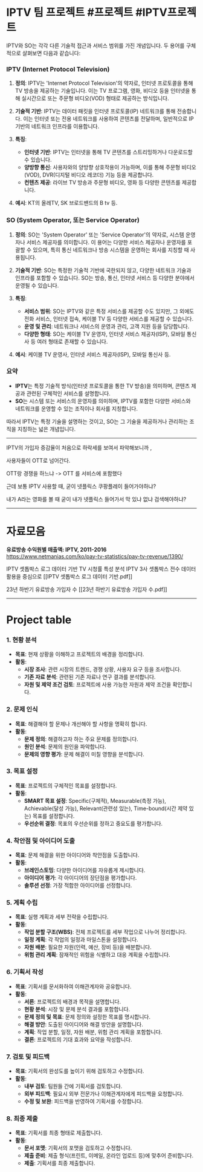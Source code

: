 # IPTV 팀 프로젝트 #프로젝트 #IPTV프로젝트


IPTV와 SO는 각각 다른 기술적 접근과 서비스 범위를 가진 개념입니다. 두 용어를 구체적으로 살펴보면 다음과 같습니다:

### IPTV (Internet Protocol Television)

1. **정의**: IPTV는 'Internet Protocol Television'의 약자로, 인터넷 프로토콜을 통해 TV 방송을 제공하는 기술입니다. 이는 TV 프로그램, 영화, 비디오 등을 인터넷을 통해 실시간으로 또는 주문형 비디오(VOD) 형태로 제공하는 방식입니다.

2. **기술적 기반**: IPTV는 데이터 패킷을 인터넷 프로토콜(IP) 네트워크를 통해 전송합니다. 이는 인터넷 또는 전용 네트워크를 사용하여 콘텐츠를 전달하며, 일반적으로 IP 기반의 네트워크 인프라를 이용합니다.

3. **특징**:
   - **인터넷 기반**: IPTV는 인터넷을 통해 TV 콘텐츠를 스트리밍하거나 다운로드할 수 있습니다.
   - **양방향 통신**: 사용자와의 양방향 상호작용이 가능하며, 이를 통해 주문형 비디오(VOD), DVR(디지털 비디오 레코더) 기능 등을 제공합니다.
   - **컨텐츠 제공**: 라이브 TV 방송과 주문형 비디오, 영화 등 다양한 콘텐츠를 제공합니다.

4. **예시**: KT의 올레TV, SK 브로드밴드의 B tv 등.

### SO (System Operator, 또는 Service Operator)

1. **정의**: SO는 'System Operator' 또는 'Service Operator'의 약자로, 시스템 운영자나 서비스 제공자를 의미합니다. 이 용어는 다양한 서비스 제공자나 운영자를 포괄할 수 있으며, 특히 통신 네트워크나 방송 시스템을 운영하는 회사를 지칭할 때 사용됩니다.

2. **기술적 기반**: SO는 특정한 기술적 기반에 국한되지 않고, 다양한 네트워크 기술과 인프라를 포함할 수 있습니다. SO는 방송, 통신, 인터넷 서비스 등 다양한 분야에서 운영될 수 있습니다.

3. **특징**:
   - **서비스 범위**: SO는 IPTV와 같은 특정 서비스를 제공할 수도 있지만, 그 외에도 전화 서비스, 인터넷 접속, 케이블 TV 등 다양한 서비스를 제공할 수 있습니다.
   - **운영 및 관리**: 네트워크나 서비스의 운영과 관리, 고객 지원 등을 담당합니다.
   - **다양한 형태**: SO는 케이블 TV 운영자, 인터넷 서비스 제공자(ISP), 모바일 통신사 등 여러 형태로 존재할 수 있습니다.

4. **예시**: 케이블 TV 운영사, 인터넷 서비스 제공자(ISP), 모바일 통신사 등.

### 요약

- **IPTV**는 특정 기술적 방식(인터넷 프로토콜을 통한 TV 방송)을 의미하며, 콘텐츠 제공과 관련된 구체적인 서비스를 설명합니다.
- **SO**는 시스템 또는 서비스의 운영자를 의미하며, IPTV를 포함한 다양한 서비스와 네트워크를 운영할 수 있는 조직이나 회사를 지칭합니다.

따라서 IPTV는 특정 기술을 설명하는 것이고, SO는 그 기술을 제공하거나 관리하는 조직을 지칭하는 넓은 개념입니다.

---

IPTV의 가입자 증감율이 처음으로 하락세를 보여서 파악해보니까 ,

사용자들이 OTT로 넘어간다.

OTT랑 경쟁을 하느냐 -> OTT 를 서비스에 포함했다

근데 보통 IPTV 사용할 때, 굳이 넷플릭스 쿠팡플레이 들어가야하냐?

내가 A라는 영화를 볼 때 굳이 내가 넷플릭스 들어가서 막 있냐 없냐 검색해야하냐?

---

# 자료모음

**유료방송 수익원별 매출액: IPTV, 2011-2016**
https://www.netmanias.com/ko/pay-tv-statistics/pay-tv-revenue/1390/

IPTV 셋톱박스 로그 데이터 기반 TV 시청률 특성 분석 IPTV 3사 셋톱박스 전수 데이터
활용을 중심으로
[[IPTV 셋톱박스 로그 데이터 기반.pdf]]

23년 하반기 유료방송 가입자 수
[[23년 하반기 유료방송 가입자 수.pdf]]

---


# Project table

### 1. 현황 분석

- **목표**: 현재 상황을 이해하고 프로젝트의 배경을 정리합니다.
- **활동**:
    - **시장 조사**: 관련 시장의 트렌드, 경쟁 상황, 사용자 요구 등을 조사합니다.
    - **기존 자료 분석**: 관련된 기존 자료나 연구 결과를 분석합니다.
    - **자원 및 제약 조건 검토**: 프로젝트에 사용 가능한 자원과 제약 조건을 확인합니다.

### 2. 문제 인식

- **목표**: 해결해야 할 문제나 개선해야 할 사항을 명확히 합니다.
- **활동**:
    - **문제 정의**: 해결하고자 하는 주요 문제를 정의합니다.
    - **원인 분석**: 문제의 원인을 파악합니다.
    - **문제의 영향 평가**: 문제 해결이 미칠 영향을 분석합니다.

### 3. 목표 설정

- **목표**: 프로젝트의 구체적인 목표를 설정합니다.
- **활동**:
    - **SMART 목표 설정**: Specific(구체적), Measurable(측정 가능), Achievable(달성 가능), Relevant(관련성 있는), Time-bound(시간 제약 있는) 목표를 설정합니다.
    - **우선순위 결정**: 목표의 우선순위를 정하고 중요도를 평가합니다.

### 4. 착안점 및 아이디어 도출

- **목표**: 문제 해결을 위한 아이디어와 착안점을 도출합니다.
- **활동**:
    - **브레인스토밍**: 다양한 아이디어를 자유롭게 제시합니다.
    - **아이디어 평가**: 각 아이디어의 장단점을 평가합니다.
    - **솔루션 선정**: 가장 적합한 아이디어를 선정합니다.

### 5. 계획 수립

- **목표**: 실행 계획과 세부 전략을 수립합니다.
- **활동**:
    - **작업 분할 구조(WBS)**: 전체 프로젝트를 세부 작업으로 나누어 정리합니다.
    - **일정 계획**: 각 작업의 일정과 마일스톤을 설정합니다.
    - **자원 배분**: 필요한 자원(인력, 예산, 장비 등)을 배분합니다.
    - **위험 관리 계획**: 잠재적인 위험을 식별하고 대응 계획을 수립합니다.

### 6. 기획서 작성

- **목표**: 기획서를 문서화하여 이해관계자와 공유합니다.
- **활동**:
    - **서론**: 프로젝트의 배경과 목적을 설명합니다.
    - **현황 분석**: 시장 및 문제 분석 결과를 포함합니다.
    - **문제 정의 및 목표**: 문제 정의와 설정한 목표를 명시합니다.
    - **해결 방안**: 도출된 아이디어와 해결 방안을 설명합니다.
    - **계획**: 작업 분할, 일정, 자원 배분, 위험 관리 계획을 포함합니다.
    - **결론**: 프로젝트의 기대 효과와 요약을 작성합니다.

### 7. 검토 및 피드백

- **목표**: 기획서의 완성도를 높이기 위해 검토하고 수정합니다.
- **활동**:
    - **내부 검토**: 팀원들 간에 기획서를 검토합니다.
    - **외부 피드백**: 필요시 외부 전문가나 이해관계자에게 피드백을 요청합니다.
    - **수정 및 보완**: 피드백을 반영하여 기획서를 수정합니다.

### 8. 최종 제출

- **목표**: 기획서를 최종 형태로 제출합니다.
- **활동**:
    - **문서 포맷**: 기획서의 포맷을 검토하고 수정합니다.
    - **제출 준비**: 제출 형식(프린트, 이메일, 온라인 업로드 등)에 맞추어 준비합니다.
    - **제출**: 기획서를 최종 제출합니다.
